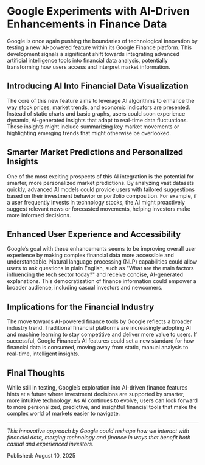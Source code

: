 # Google Experiments with AI-Driven Enhancements in Finance Data

Google is once again pushing the boundaries of technological innovation by testing a new AI-powered feature within its Google Finance platform. This development signals a significant shift towards integrating advanced artificial intelligence tools into financial data analysis, potentially transforming how users access and interpret market information.

## Introducing AI Into Financial Data Visualization

The core of this new feature aims to leverage AI algorithms to enhance the way stock prices, market trends, and economic indicators are presented. Instead of static charts and basic graphs, users could soon experience dynamic, AI-generated insights that adapt to real-time data fluctuations. These insights might include summarizing key market movements or highlighting emerging trends that might otherwise be overlooked.

## Smarter Market Predictions and Personalized Insights

One of the most exciting prospects of this AI integration is the potential for smarter, more personalized market predictions. By analyzing vast datasets quickly, advanced AI models could provide users with tailored suggestions based on their investment behavior or portfolio composition. For example, if a user frequently invests in technology stocks, the AI might proactively suggest relevant news or forecasted movements, helping investors make more informed decisions.

## Enhanced User Experience and Accessibility

Google’s goal with these enhancements seems to be improving overall user experience by making complex financial data more accessible and understandable. Natural language processing (NLP) capabilities could allow users to ask questions in plain English, such as "What are the main factors influencing the tech sector today?" and receive concise, AI-generated explanations. This democratization of finance information could empower a broader audience, including casual investors and newcomers.

## Implications for the Financial Industry

The move towards AI-powered finance tools by Google reflects a broader industry trend. Traditional financial platforms are increasingly adopting AI and machine learning to stay competitive and deliver more value to users. If successful, Google Finance’s AI features could set a new standard for how financial data is consumed, moving away from static, manual analysis to real-time, intelligent insights.

## Final Thoughts

While still in testing, Google’s exploration into AI-driven finance features hints at a future where investment decisions are supported by smarter, more intuitive technology. As AI continues to evolve, users can look forward to more personalized, predictive, and insightful financial tools that make the complex world of markets easier to navigate.

---

*This innovative approach by Google could reshape how we interact with financial data, merging technology and finance in ways that benefit both casual and experienced investors.*

Published: August 10, 2025

